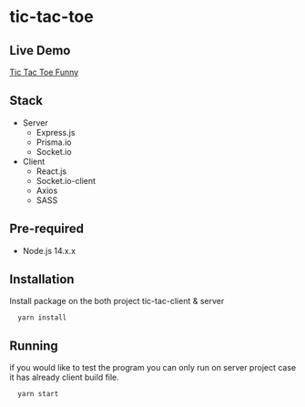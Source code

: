 # tic-tac-toe


## Live Demo

[Tic Tac Toe Funny](www.google.com)

## Stack

- Server
  - Express.js
  - Prisma.io
  - Socket.io
- Client
  - React.js
  - Socket.io-client
  - Axios
  - SASS

## Pre-required

- Node.js 14.x.x

## Installation

Install package on the both project tic-tac-client & server

```
  yarn install
```

## Running

if you would like to test the program you can only run on server project case it has already client build file.

```
  yarn start
```
